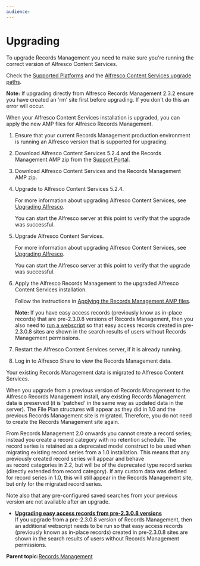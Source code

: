 ```yaml
---
audience: 
---
```


# Upgrading

To upgrade Records Management you need to make sure you're running the correct version of Alfresco Content Services.

Check the [Supported Platforms](http://docs.alfresco.com/5.2/concepts/supported-platforms-ACS.html) and the [Alfresco Content Services upgrade paths](http://docs.alfresco.com/5.2/concepts/upgrade-path.html).

**Note:** If upgrading directly from Alfresco Records Management 2.3.2 ensure you have created an 'rm' site first before upgrading. If you don't do this an error will occur.

When your Alfresco Content Services installation is upgraded, you can apply the new AMP files for Alfresco Records Management.

1.  Ensure that your current Records Management production environment is running an Alfresco version that is supported for upgrading.

2.  Download Alfresco Content Services 5.2.4 and the Records Management AMP zip from the [Support Portal](http://support.alfresco.com).

3.  Download Alfresco Content Services and the Records Management AMP zip.

4.  Upgrade to Alfresco Content Services 5.2.4.

    For more information about upgrading Alfresco Content Services, see [Upgrading Alfresco](http://docs.alfresco.com/5.2/concepts/ch-upgrade.html).

    You can start the Alfresco server at this point to verify that the upgrade was successful.

5.  Upgrade Alfresco Content Services.

    For more information about upgrading Alfresco Content Services, see [Upgrading Alfresco](http://docs.alfresco.com/community/concepts/ch-upgrade.html).

    You can start the Alfresco server at this point to verify that the upgrade was successful.

6.  Apply the Alfresco Records Management to the upgraded Alfresco Content Services installation.

    Follow the instructions in [Applying the Records Management AMP files](rm-amp-install.md).

    **Note:** If you have easy access records \(previously know as in-place records\) that are pre-2.3.0.8 versions of Records Management, then you also need to [run a webscript](rm-upgrade-2308.md) so that easy access records created in pre-2.3.0.8 sites are shown in the search results of users without Records Management permissions.

7.  Restart the Alfresco Content Services server, if it is already running.

8.  Log in to Alfresco Share to view the Records Management data.


Your existing Records Management data is migrated to Alfresco Content Services.

When you upgrade from a previous version of Records Management to the Alfresco Records Management install, any existing Records Management data is preserved \(it is 'patched' in the same way as updated data in the server\). The File Plan structures will appear as they did in 1.0 and the previous Records Management site is migrated. Therefore, you do not need to create the Records Management site again.

From Records Management 2.0 onwards you cannot create a record series; instead you create a record category with no retention schedule. The record series is retained as a deprecated model construct to be used when migrating existing record series from a 1.0 installation. This means that any previously created record series will appear and behave as record categories in 2.2, but will be of the deprecated type record series \(directly extended from record category\). If any custom data was defined for record series in 1.0, this will still appear in the Records Management site, but only for the migrated record series.

Note also that any pre-configured saved searches from your previous version are not available after an upgrade.

-   **[Upgrading easy access records from pre-2.3.0.8 versions](../tasks/rm-upgrade-2308.md)**  
If you upgrade from a pre-2.3.0.8 version of Records Management, then an additional webscript needs to be run so that easy access records \(previously known as in-place records\) created in pre-2.3.0.8 sites are shown in the search results of users without Records Management permissions.

**Parent topic:**[Records Management](../concepts/welcome-rm.md)


